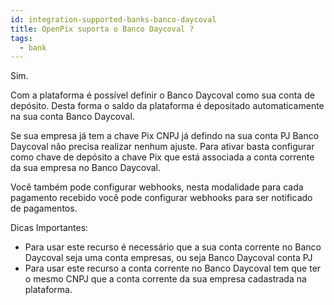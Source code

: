 ```yaml
---
id: integration-supported-banks-banco-daycoval
title: OpenPix suporta o Banco Daycoval ?
tags:
  - bank
---
```


Sim.

Com a plataforma é possível definir o Banco Daycoval como sua conta de depósito. Desta forma o saldo da plataforma é depositado automaticamente na sua conta Banco Daycoval.

Se sua empresa já tem a chave Pix CNPJ já defindo na sua conta PJ Banco Daycoval não precisa realizar nenhum ajuste. Para ativar basta configurar como chave de depósito a chave Pix que está associada a conta corrente da sua empresa no Banco Daycoval.

Você também pode configurar webhooks, nesta modalidade para cada pagamento recebido você pode configurar webhooks para ser notificado de pagamentos.

Dicas Importantes:

- Para usar este recurso é necessário que a sua conta corrente no Banco Daycoval seja uma conta empresas, ou seja Banco Daycoval conta PJ
- Para usar este recurso a conta corrente no Banco Daycoval tem que ter o mesmo CNPJ que a conta corrente da sua empresa cadastrada na plataforma.
